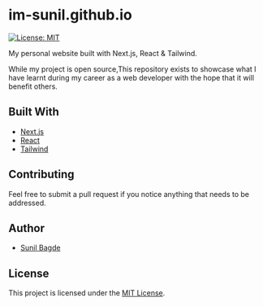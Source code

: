 # im-sunil.github.io

[![License: MIT](https://img.shields.io/badge/License-MIT-green.svg)](https://opensource.org/licenses/MIT)

My personal website built with Next.js, React & Tailwind.

While my project is open source,This repository exists to showcase what I have learnt during my career as a web developer with the hope that it will benefit others.

## Built With

-   [Next.js](https://nextjs.org/)
-   [React](https://reactjs.org/)
-   [Tailwind](https://tailwindcss.com/)

## Contributing

Feel free to submit a pull request if you notice anything that needs to be addressed.

## Author

-   [Sunil Bagde](https://im-sunil.github.io)

## License

This project is licensed under the [MIT License](LICENSE).
